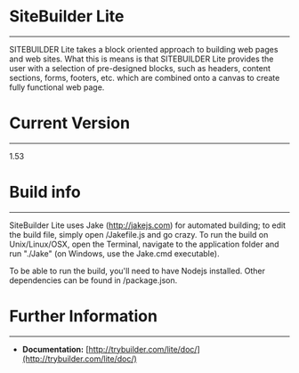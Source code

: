 # SiteBuilder Lite
---
SITEBUILDER Lite takes a block oriented approach to building web pages and web sites. What this is means is that  SITEBUILDER Lite provides the user with a selection of pre-designed blocks, such as headers, content sections, forms, footers, etc. which are combined onto a canvas to create fully functional web page.

# Current Version
---
1.53

# Build info
---
SiteBuilder Lite uses Jake (http://jakejs.com) for automated building; to edit the build file, simply open /Jakefile.js and go crazy. To run the build on Unix/Linux/OSX, open the Terminal, navigate to the application folder and run "./Jake" (on Windows, use the Jake.cmd executable).

To be able to run the build, you'll need to have Nodejs installed. Other dependencies can be found in /package.json.

# Further Information
---
* **Documentation:** [http://trybuilder.com/lite/doc/](http://trybuilder.com/lite/doc/)